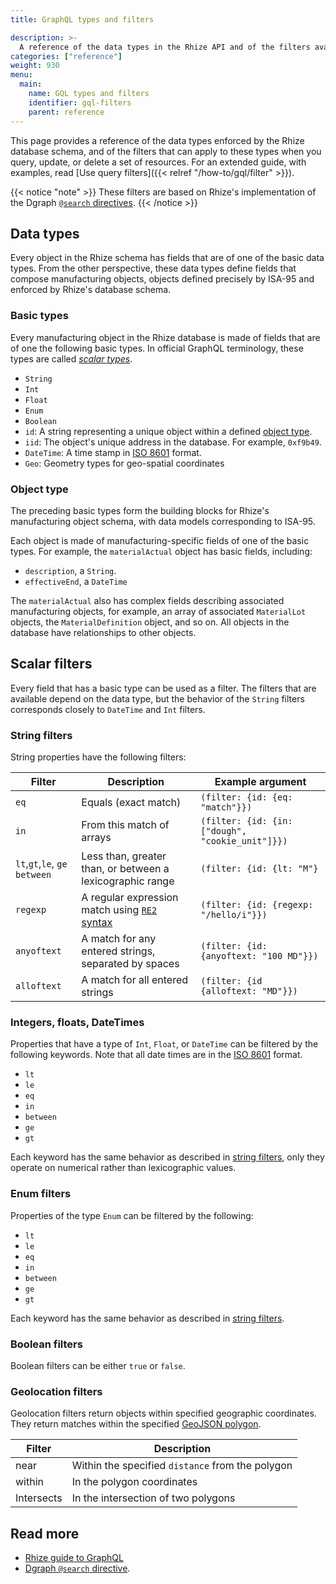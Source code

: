 ```yaml
---
title: GraphQL types and filters

description: >-
  A reference of the data types in the Rhize API and of the filters available for each type.
categories: ["reference"]
weight: 930
menu:
  main:
    name: GQL types and filters
    identifier: gql-filters
    parent: reference
---
```


This page provides a reference of the data types enforced by the Rhize database schema,
and of the filters that can apply to these types when you query, update, or delete a set of resources.
For an extended guide, with examples, read [Use query filters]({{< relref "/how-to/gql/filter" >}}).

{{< notice "note" >}}
These filters are based on Rhize's implementation of the Dgraph [`@search` directives](https://dgraph.io/docs/graphql/schema/directives/search/).
{{< /notice >}}

## Data types

Every object in the Rhize schema has fields that are of one of the basic data types.
From the other perspective, these data types define fields that compose manufacturing objects,
objects defined precisely by ISA-95 and enforced by Rhize's database schema.

### Basic types

Every manufacturing object in the Rhize database is made of fields that are of one the following basic types.
In official GraphQL terminology, these types are called [_scalar types_](https://graphql.org/learn/schema/#scalar-types).

- `String`
- `Int`
- `Float`
- `Enum`
- `Boolean`
- `id`: A string representing a unique object within a defined [object type](#object-type).
- `iid`: The object's unique address in the database. For example, `0xf9b49`.
- `DateTime`: A time stamp in [ISO 8601](https://en.wikipedia.org/wiki/ISO_8601) format.
- `Geo`: Geometry types for geo-spatial coordinates

### Object type

The preceding basic types form the building blocks for Rhize's manufacturing object schema, with data models corresponding to ISA-95.

Each object is made of manufacturing-specific fields of one of the basic types.
For example, the `materialActual`  object has basic fields, including:
- `description`, a `String`.
- `effectiveEnd`, a `DateTime`

The `materialActual` also has complex fields describing associated manufacturing objects, for example,
an array of associated `MaterialLot` objects, the `MaterialDefinition` object, and so on.
All objects in the database have relationships to other objects.

## Scalar filters

Every field that has a basic type can be used as a filter.
The filters that are available depend on the data type, but the behavior of the `String` filters corresponds closely to `DateTime` and `Int` filters.

### String filters

String properties have the following filters:

| Filter                         | Description                                               | Example argument                                 |
|--------------------------------|-----------------------------------------------------------|--------------------------------------------------|
| `eq`                           | Equals (exact match)                                      | `(filter: {id: {eq: "match"}})`                  |
| `in`                           | From this match of arrays                                 | `(filter: {id: {in: ["dough", "cookie_unit"]}})` |
| `lt`,`gt`,`le`, `ge` `between` | Less than, greater than, or between a lexicographic range | `(filter: {id: {lt: "M"}`                        |
| `regexp`                       | A regular expression match using [`RE2` syntax](https://github.com/google/re2/wiki/Syntax/)                | `(filter: {id: {regexp: "/hello/i"}})`           |
| `anyoftext`                    | A match for any entered strings, separated by spaces      | `(filter: {id: {anyoftext: "100 MD"}})`          |
| `alloftext`                    | A match for all entered strings                           | `(filter: {id {alloftext: "MD"}})`               |

### Integers, floats, DateTimes

Properties that have a type of `Int`, `Float`, or `DateTime` can be filtered by the following keywords.
Note that all date times are in the [ISO 8601](https://en.wikipedia.org/wiki/ISO_8601) format.

 - `lt`
 - `le`
 - `eq`
 - `in`
 - `between`
 - `ge`
 - `gt`

Each keyword has the same behavior as described in [string filters](#string-filters), only they operate on numerical rather than lexicographic values.

### Enum filters

Properties of the type `Enum` can be filtered by the following:
 - `lt`
 - `le`
 - `eq`
 - `in`
 - `between`
 - `ge`
 - `gt`

 Each keyword has the same behavior as described in [string filters](#string-filters).

### Boolean filters

Boolean filters can be either `true` or `false`.

### Geolocation filters

Geolocation filters return objects within specified geographic coordinates.
They return matches within the specified [GeoJSON polygon](https://datatracker.ietf.org/doc/html/rfc7946#section-3.1.6).

| Filter     | Description                                      |
|------------|--------------------------------------------------|
| near       | Within the specified `distance` from the polygon |
| within     | In the polygon coordinates                       |
| Intersects | In the intersection of two polygons              |

## Read more

- [Rhize guide to GraphQL](/how-to/gql)
- [Dgraph `@search` directive](https://dgraph.io/docs/graphql/schema/directives/search/).
